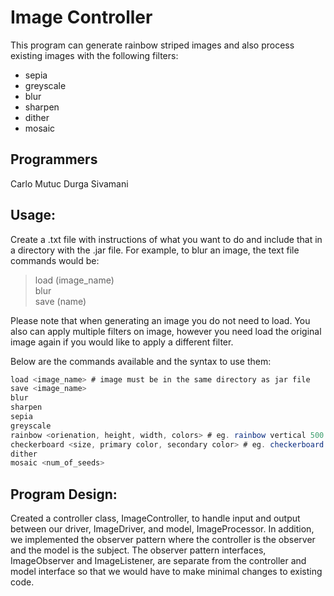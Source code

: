 # Image Controller
This program can generate rainbow striped images and also process existing images with the following filters:
* sepia
* greyscale
* blur
* sharpen
* dither
* mosaic

## Programmers
Carlo Mutuc
Durga Sivamani

## Usage:  
Create a .txt file with instructions of what you want to do and include that in a directory with the .jar file. For example, to blur an image, the text file commands would be:
> load (image_name)  
> blur  
> save (name)

Please note that when generating an image you do not need to load. You also can apply multiple filters on image, however you need load the original image again if you would like to apply a different filter.

Below are the commands available and the syntax to use them:
```java
load <image_name> # image must be in the same directory as jar file
save <image_name>
blur
sharpen
sepia
greyscale
rainbow <orienation, height, width, colors> # eg. rainbow vertical 500 200 red,green,blue
checkerboard <size, primary color, secondary color> # eg. checkerboard 1000 white black
dither
mosaic <num_of_seeds>
```

## Program Design:  
Created a controller class, ImageController, to handle input and output between our driver, ImageDriver, and model, ImageProcessor. In addition, we implemented the observer pattern where the controller is the observer and the model is the subject. The observer pattern interfaces, ImageObserver and ImageListener, are separate from the controller and model interface so that we would have to make minimal changes to existing code.
